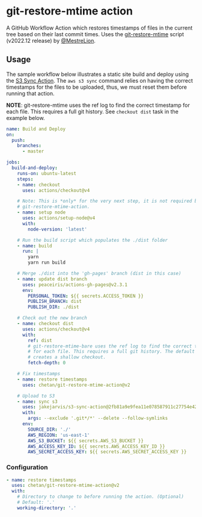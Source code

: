 # git-restore-mtime action

A GitHub Workflow Action which restores timestamps of files in the current tree based on their last commit times. Uses the [git-restore-mtime](https://github.com/MestreLion/git-tools) script (v2022.12 release) by [@MestreLion](https://github.com/MestreLion).

## Usage

The sample workflow below illustrates a static site build and deploy using the
[S3 Sync Action](https://github.com/jakejarvis/s3-sync-action). The `aws s3 sync` command relies on having the
correct timestamps for the files to be uploaded, thus, we must reset them before
running that action.

__NOTE__: git-restore-mtime uses the ref log to find the correct timestamp
for each file. This requires a full git history.  See `checkout dist` task in
the example below.

```yaml
name: Build and Deploy
on:
  push:
    branches:
      - master

jobs:
  build-and-deploy:
    runs-on: ubuntu-latest
    steps:
    - name: checkout
      uses: actions/checkout@v4

    # Note: This is *only* for the very next step, it is not required by
    # git-restore-mtime-action.
    - name: setup node
      uses: actions/setup-node@v4
      with:
        node-version: 'latest'

    # Run the build script which populates the ./dist folder
    - name: build
      run: |
        yarn
        yarn run build

    # Merge ./dist into the 'gh-pages' branch (dist in this case)
    - name: update dist branch
      uses: peaceiris/actions-gh-pages@v2.3.1
      env:
        PERSONAL_TOKEN: ${{ secrets.ACCESS_TOKEN }}
        PUBLISH_BRANCH: dist
        PUBLISH_DIR: ./dist

    # Check out the new branch
    - name: checkout dist
      uses: actions/checkout@v4
      with:
        ref: dist
        # git-restore-mtime-bare uses the ref log to find the correct timestamp
        # for each file. This requires a full git history. The default value (1)
        # creates a shallow checkout.
        fetch-depth: 0

    # Fix timestamps
    - name: restore timestamps
      uses: chetan/git-restore-mtime-action@v2

    # Upload to S3
    - name: sync s3
      uses: jakejarvis/s3-sync-action@2fb81a9e9fea11e078587911c27754e42e6a6e88
      with:
        args: --exclude '.git*/*' --delete --follow-symlinks
      env:
        SOURCE_DIR: './'
        AWS_REGION: 'us-east-1'
        AWS_S3_BUCKET: ${{ secrets.AWS_S3_BUCKET }}
        AWS_ACCESS_KEY_ID: ${{ secrets.AWS_ACCESS_KEY_ID }}
        AWS_SECRET_ACCESS_KEY: ${{ secrets.AWS_SECRET_ACCESS_KEY }}
```

### Configuration

```yaml
- name: restore timestamps
  uses: chetan/git-restore-mtime-action@v2
  with:
    # Directory to change to before running the action. (Optional)
    # Default: '.'
    working-directory: '.'
```
